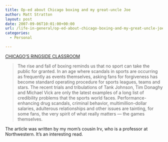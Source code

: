 ```yaml
---
title: Op-ed about Chicago boxing and my great-uncle Joe
author: Matt Stratton
layout: post
date: 2007-09-06T10:01:00+00:00
url: /life-in-general/op-ed-about-chicago-boxing-and-my-great-uncle-joe
categories:
  - Personal

---
```

[CHICAGO&#8217;S RINGSIDE CLASSROOM][1]

> The rise and fall of boxing reminds us that no sport can take the public for granted. In an age where scandals in sports are occurring as frequently as events themselves, asking fans for forgiveness has become standard operating procedure for sports leagues, teams and stars. The recent trials and tribulations of Tank Johnson, Tim Donaghy and Michael Vick are only the latest examples of a long list of credibility problems that the sports world faces. Performance-enhancing drug scandals, criminal behavior, multimillion-dollar salaries, adulterous relationships and other issues are tainting, for some fans, the very spirit of what really matters &#8212; the games themselves.

The article was written by my mom&#8217;s cousin Irv, who is a professor at Northwestern. It&#8217;s an interesting read.

 [1]: https://www.chicagotribune.com/news/opinion/chi-oped0906boxsep06,0,5614356.story